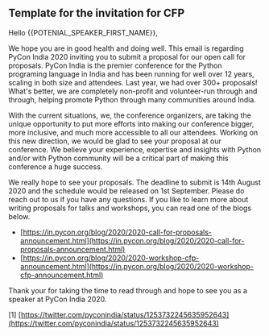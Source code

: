 ## Template for the invitation for CFP

Hello {{POTENIAL_SPEAKER_FIRST_NAME}},

We hope you are in good health and doing well. This email is regarding PyCon India 2020 inviting you to submit a proposal for our open call for proposals. PyCon India is the premier conference for the Python programing language in India and has been running for well over 12 years, scaling in both size and attendees. Last year, we had over 300+ proposals! What's better, we are completely non-profit and volunteer-run through and through, helping promote Python through many communities around India. 

With the current situations, we, the conference organizers, are taking the unique opportunity to put more efforts into making our conference bigger, more inclusive, and much more accessible to all our attendees. Working on this new direction, we would be glad to see your proposal at our conference. We believe your experience, expertise and insights with Python and/or with Python community will be a critical part of making this conference a huge success. 

We really hope to see your proposals. The deadline to submit is 14th August 2020 and the schedule would be released on 1st September. Please do reach out to us if you have any questions. If you like to learn more about writing proposals for talks and workshops, you can read one of the blogs below. 

- [https://in.pycon.org/blog/2020/2020-call-for-proposals-announcement.html](https://in.pycon.org/blog/2020/2020-call-for-proposals-announcement.html)
- [https://in.pycon.org/blog/2020/2020-workshop-cfp-announcement.html](https://in.pycon.org/blog/2020/2020-workshop-cfp-announcement.html)

Thank your for taking the time to read through and hope to see you as a speaker at PyCon India 2020.

[1] [https://twitter.com/pyconindia/status/1253732245635952643](https://twitter.com/pyconindia/status/1253732245635952643)
